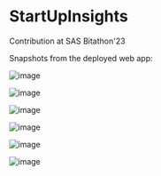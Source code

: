 # StartUpInsights
Contribution at SAS Bitathon'23 

Snapshots from the deployed web app:

![image](https://user-images.githubusercontent.com/68222967/221210037-0da213f1-12bb-4aed-8d22-4b933f244bb0.png)

![image](https://user-images.githubusercontent.com/68222967/221210339-671f25d7-7447-4ff1-868e-108091c306fc.png)

![image](https://user-images.githubusercontent.com/68222967/221210453-8b92f316-c962-406a-821d-a3b3962aa128.png)

![image](https://user-images.githubusercontent.com/68222967/221210521-ad9e1bd8-738b-4c67-95b8-d6b697fd4856.png)

![image](https://user-images.githubusercontent.com/68222967/221210586-dcfb3607-3d7e-455d-ae50-55235ae7c366.png)

![image](https://user-images.githubusercontent.com/68222967/221210647-6f35bfb3-fccd-4aa7-a9a6-08a5bb8e87e2.png)
